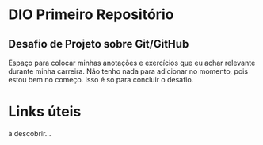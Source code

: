 # DIO Primeiro Repositório

## Desafio de Projeto sobre Git/GitHub
Espaço para colocar minhas anotações e exercícios que eu achar relevante durante minha carreira. Não tenho nada para adicionar no momento, pois estou bem no começo. Isso é so para concluir o desafio.

# Links úteis
à descobrir...
